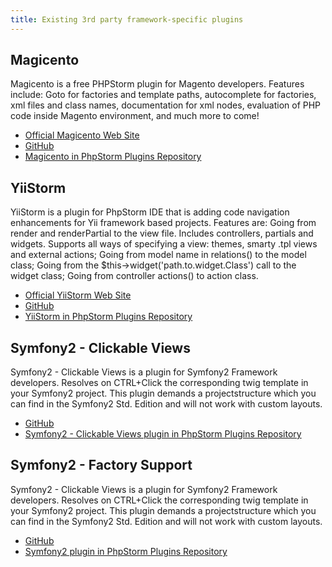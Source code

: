 ```yaml
---
title: Existing 3rd party framework-specific plugins
---
```


## Magicento

Magicento is a free PHPStorm plugin for Magento developers.
Features include: Goto for factories and template paths, autocomplete for factories, xml files and class names, documentation for xml nodes, evaluation of PHP code inside Magento environment, and much more to come!

* [Official Magicento Web Site](http://magicento.com/)
* [GitHub](https://github.com/enriquepiatti/Magicento)
* [Magicento in PhpStorm Plugins Repository](http://plugins.jetbrains.com/plugin/?webide&pluginId=7089)

## YiiStorm

YiiStorm is a plugin for PhpStorm IDE that is adding code navigation enhancements for Yii framework based projects.
Features are: Going from render and renderPartial to the view file. Includes controllers, partials and widgets. Supports all ways of specifying a view: themes, smarty .tpl views and external actions; Going from model name in relations() to the model class; Going from the $this->widget('path.to.widget.Class') call to the widget class; Going from controller actions() to action class.

* [Official YiiStorm Web Site](http://mazx.ru/)
* [GitHub](https://github.com/cmazx/yiistorm)
* [YiiStorm in PhpStorm Plugins Repository](https://plugins.jetbrains.com/plugin/?webide&pluginId=7182)

## Symfony2 - Clickable Views

Symfony2 - Clickable Views is a plugin for Symfony2 Framework developers. Resolves on CTRL+Click the corresponding twig template in your Symfony2 project. This plugin demands a projectstructure which you can find in the Symfony2 Std. Edition and will not work with custom layouts.

* [GitHub](https://github.com/xenji/phpstorm-symfony2-plugin)
* [Symfony2 - Clickable Views plugin in PhpStorm Plugins Repository](https://plugins.jetbrains.com/plugin?pr=webide&pluginId=7057)

## Symfony2 - Factory Support

Symfony2 - Clickable Views is a plugin for Symfony2 Framework developers. Resolves on CTRL+Click the corresponding twig template in your Symfony2 project. This plugin demands a projectstructure which you can find in the Symfony2 Std. Edition and will not work with custom layouts.

* [GitHub](https://github.com/Haehnchen/idea-php-symfony2-plugin)
* [Symfony2 plugin in PhpStorm Plugins Repository](https://plugins.jetbrains.com/plugin?pr=&pluginId=7219)